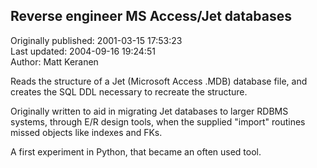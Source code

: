 ## Reverse engineer MS Access/Jet databases  
Originally published: 2001-03-15 17:53:23  
Last updated: 2004-09-16 19:24:51  
Author: Matt Keranen  
  
Reads the structure of a Jet (Microsoft Access .MDB) database file, and creates the SQL DDL necessary to recreate the structure.

Originally written to aid in migrating Jet databases to larger RDBMS systems, through E/R design tools, when the supplied "import" routines missed objects like indexes and FKs.

A first experiment in Python, that became an often used tool.